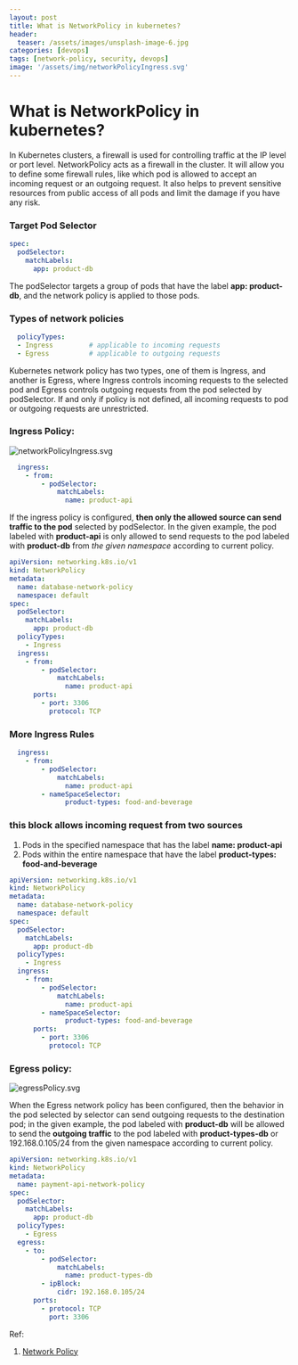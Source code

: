 ```yaml
---
layout: post
title: What is NetworkPolicy in kubernetes?
header:
  teaser: /assets/images/unsplash-image-6.jpg
categories: [devops]
tags: [network-policy, security, devops]
image: '/assets/img/networkPolicyIngress.svg'
---
```


# What is NetworkPolicy in kubernetes?

In Kubernetes clusters, a firewall is used for controlling traffic at the IP level or port level. 
NetworkPolicy acts as a firewall in the cluster. It will allow you to define some firewall rules, 
like which pod is allowed to accept an incoming request or an outgoing request. 
It also helps to prevent sensitive resources from public access of all pods and limit the damage if you have any risk.

### Target Pod Selector
```yaml
spec:
  podSelector:
    matchLabels:
      app: product-db
  ```
The podSelector targets a group of pods that have the label **app: product-db**, and the network policy is applied to those pods.

### Types of network policies
```yaml
  policyTypes:
  - Ingress         # applicable to incoming requests
  - Egress          # applicable to outgoing requests
```
Kubernetes network policy has two types, one of them is Ingress, and another is Egress, 
where Ingress controls incoming requests to the selected pod and Egress controls outgoing requests from the pod selected by podSelector. 
If and only if policy is not defined, all incoming requests to pod or outgoing requests are unrestricted.

### Ingress Policy:
![networkPolicyIngress.svg](..%2F..%2Fassets%2Fimg%2FnetworkPolicyIngress.svg)

```yaml
  ingress:
    - from:
        - podSelector:
            matchLabels:
              name: product-api
```
If the ingress policy is configured, **then only the allowed source can send traffic to the pod** selected by podSelector. 
In the given example, the pod labeled with **product-api** is only allowed to send requests to the pod labeled with **product-db** from _the given namespace_ according to current policy.
```yaml
apiVersion: networking.k8s.io/v1
kind: NetworkPolicy
metadata:
  name: database-network-policy
  namespace: default
spec:
  podSelector:
    matchLabels:
      app: product-db
  policyTypes:
    - Ingress
  ingress:
    - from:
        - podSelector:
            matchLabels:
              name: product-api
      ports:
        - port: 3306
          protocol: TCP
```

### More Ingress Rules

```yaml
  ingress:
    - from:
        - podSelector:
            matchLabels:
              name: product-api
        - nameSpaceSelector:
              product-types: food-and-beverage
```

### this block allows incoming request from two sources
1. Pods in the specified namespace that has the label **name: product-api**
2. Pods within the entire namespace that have the label **product-types: food-and-beverage**
```yaml
apiVersion: networking.k8s.io/v1
kind: NetworkPolicy
metadata:
  name: database-network-policy
  namespace: default
spec:
  podSelector:
    matchLabels:
      app: product-db
  policyTypes:
    - Ingress
  ingress:
    - from:
        - podSelector:
            matchLabels:
              name: product-api
        - nameSpaceSelector:
              product-types: food-and-beverage 
      ports:
        - port: 3306
          protocol: TCP
```
### Egress policy:
![egressPolicy.svg](..%2F..%2Fassets%2Fimg%2FegressPolicy.svg)

When the Egress network policy has been configured, then the behavior in the pod selected by selector can send outgoing requests to the destination pod; in the given example, the pod labeled with **product-db**
will be allowed to send the **outgoing traffic** to the pod labeled with  **product-types-db** or 192.168.0.105/24 from the given namespace according to current policy.

```yaml
apiVersion: networking.k8s.io/v1
kind: NetworkPolicy
metadata:
  name: payment-api-network-policy
spec:
  podSelector:
    matchLabels:
      app: product-db
  policyTypes:
    - Egress
  egress:
    - to:
        - podSelector:
            matchLabels:
              name: product-types-db
        - ipBlock:
            cidr: 192.168.0.105/24
      ports:
        - protocol: TCP
          port: 3306
```
Ref:
1. [Network Policy](https://kubernetes.io/docs/concepts/services-networking/network-policies/)